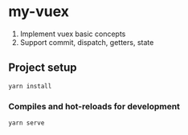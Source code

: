 # my-vuex

1. Implement vuex basic concepts
2. Support commit, dispatch, getters, state

## Project setup

```
yarn install
```

### Compiles and hot-reloads for development

```
yarn serve
```
